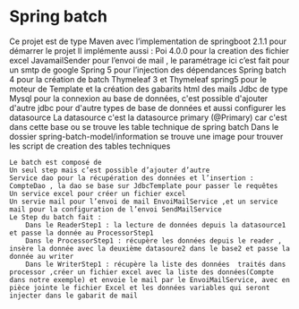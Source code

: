 # Spring batch 
Ce projet est de type Maven avec l’implementation de springboot 2.1.1 pour démarrer  le projet
	Il implémente aussi :
	Poi 4.0.0 pour la creation des fichier excel 
	JavamailSender pour l’envoi de mail , le paramétrage ici c’est fait pour un smtp de google
	Spring 5 pour l’injection des dépendances 
	Spring batch 4 pour la création de batch 
	Thymeleaf 3 et Thymeleaf spring5 pour le moteur de Template et la création des gabarits html des mails
	Jdbc de type Mysql pour la connexion au base de données, c'est possible d'ajouter d'autre jdbc pour d'autre types de base de données
	    et aussi configurer les datasource
	La datasource c'est la datasource primary (@Primary) car c'est dans cette base ou se trouve les table technique de spring batch
	Dans le dossier spring-batch-model/information  se trouve une image pour trouver les script de creation des tables techniques 
	
	Le batch est composé de 
	Un seul step mais c’est possible d’ajouter d’autre 
	Service dao pour la récupération des données et l’insertion : CompteDao , la dao se base sur JdbcTemplate pour passer le requêtes 
	Un service excel pour créer un fichier excel 
	Un servie mail pour l’envoi de mail EnvoiMailService ,et un service mail pour la configuration de l’envoi SendMailService
	Le Step du batch fait :
		Dans le ReaderStep1 : la lecture de données depuis la datasource1 et passe la donnée au ProcessorStep1 
		Dans le ProcessorStep1 : récupère les données depuis le reader , insère la donnée avec la deuxième datasoure2 dans le base2 et passe la donnée au writer
		Dans le WriterStep1 : récupère la liste des données  traités dans processor ,créer un fichier excel avec la liste des données(Compte dans notre exemple) et envoie le mail par le EnvoiMailService, avec en pièce jointe le fichier Excel et les données variables qui seront injecter dans le gabarit de mail
